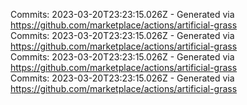 Commits: 2023-03-20T23:23:15.026Z - Generated via https://github.com/marketplace/actions/artificial-grass
<br>
Commits: 2023-03-20T23:23:15.026Z - Generated via https://github.com/marketplace/actions/artificial-grass
<br>
Commits: 2023-03-20T23:23:15.026Z - Generated via https://github.com/marketplace/actions/artificial-grass
<br>
Commits: 2023-03-20T23:23:15.026Z - Generated via https://github.com/marketplace/actions/artificial-grass
<br>
